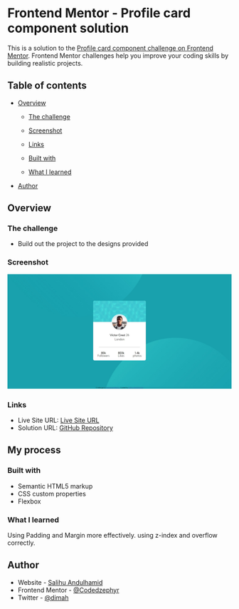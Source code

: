 # Frontend Mentor - Profile card component solution

This is a solution to the [Profile card component challenge on Frontend Mentor](https://www.frontendmentor.io/challenges/profile-card-component-cfArpWshJ). Frontend Mentor challenges help you improve your coding skills by building realistic projects.

## Table of contents

- [Overview](#overview)

  - [The challenge](#the-challenge)
  - [Screenshot](#screenshot)
  - [Links](#links)

  - [Built with](#built-with)
  - [What I learned](#what-i-learned)

- [Author](#author)

## Overview

### The challenge

- Build out the project to the designs provided

### Screenshot

![](./Screenshot.jpeg)

### Links

- Live Site URL: [Live Site URL](https://elastic-beaver-5e0f4b.netlify.app/)
- Solution URL: [GitHub Repository](https://github.com/Codedzephyr/Profile-card-component-main)

## My process

### Built with

- Semantic HTML5 markup
- CSS custom properties
- Flexbox

### What I learned

Using Padding and Margin more effectively. using z-index and overflow correctly.

## Author

- Website - [Salihu Andulhamid](https://infallible-pike-a0b433.netlify.app/)
- Frontend Mentor - [@Codedzephyr](https://www.frontendmentor.io/profile/Codedzephyr)
- Twitter - [@dimah](https://www.twitter.com/dimah)
